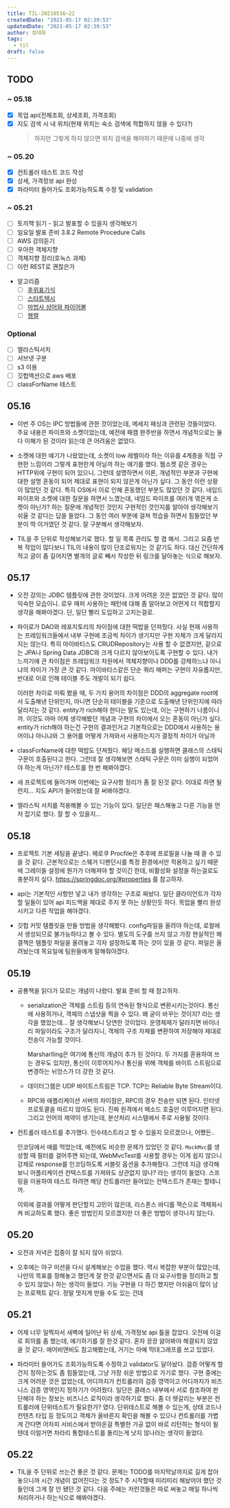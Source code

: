 ```yaml
---
title: TIL-20210516~22
createdDate: "2021-05-17 02:39:53"
updatedDate: "2021-05-17 02:39:53"
author: 정대화
tags:
  - til
draft: false
---
```


## TODO

### ~ 05.18

- [x] 목업 api(전체조회, 상세조회, 가격조회)
- [x] 지도 검색 시 내 위치(현재 위치는 숙소 검색에 적합하지 않을 수 있다?)
  > 하지만 그렇게 하지 않으면 위치 검색을 해야하기 때문에 나중에 생각

### ~ 05.20

- [x] 컨트롤러 테스트 코드 작성
- [x] 상세, 가격정보 api 완성
- [x] 파라미터 들어가도 조회가능하도록 수정 및 validation

### ~ 05.21

- [ ] 토끼책 읽기 - 읽고 발표할 수 있을지 생각해보기
- [ ] 일요일 발표 준비 3.8.2 Remote Procedure Calls
- [ ] AWS 강의듣기
- [ ] 우아한 객체지향
- [ ] 객체지향 정리(호눅스 과제)
- [ ] 이런 REST로 괜찮은가
- 알고리즘
  - [ ] [후위표기식](https://www.acmicpc.net/problem/1918)
  - [ ] [스타트택시](https://www.acmicpc.net/problem/19238)
  - [ ] [마법사 상어와 파이어볼](https://www.acmicpc.net/problem/20056)
  - [ ] [행렬](https://www.acmicpc.net/problem/1080)

### Optional

- [ ] 엘라스틱서치
- [ ] 서브넷 구분
- [ ] s3 이용
- [ ] 깃헙액션으로 aws 배포
- [ ] classForName 테스트

## 05.16

- 이번 주 OS는 IPC 방법들에 관한 것이었는데, 메세지 패싱과 관련된 것들이었다. 주요 내용은 파이프와 소켓이었는데, 예전에 패캠 완주반을 하면서 개념적으로는 둘 다 이해가 된 것이라 읽는데 큰 어려움은 없었다.

- 소켓에 대한 얘기가 나왔었는데, 소켓이 low 레벨이라 하는 이유를 4계층을 직접 구현한 느낌이라 그렇게 표현한게 아닐까 하는 얘기를 했다. 웹소켓 같은 경우는 HTTP위에 구현이 되어 있으니. 그런데 설명하면서 이론, 개념적인 부분과 구현에 대한 설명 혼동이 되어 제대로 표현이 되지 않은게 아닌가 싶다. 그 동안 이런 상황이 많았던 것 같다. 특히 OS에서 이로 인해 혼동했던 부분도 많았던 것 같다. 네임드 파이프와 소켓에 대한 질문을 하면서 느꼈는데, 네임드 파이프를 여러개 엮은게 소켓이 아닌가? 하는 질문에 개념적인 것인지 구현적인 것인지를 알아야 생각해보기 쉬울 것 같다는 답을 들었다. 그 동안 여러 부분에 걸쳐 학습을 하면서 힘들었던 부분이 딱 이거였던 것 같다. 잘 구분해서 생각해보자.

- TIL을 주 단위로 작성해보기로 했다. 할 일 목록 관리도 할 겸 해서. 그리고 요즘 반복 작업이 많다보니 TIL의 내용이 많이 단조로워지는 것 같기도 하다. 대신 간단하게 적고 글이 좀 길어지면 별개의 글로 빼서 작성한 뒤 링크를 달아놓는 식으로 해보자.

## 05.17

- 오전 강의는 JDBC 템플릿에 관한 것이었다. 크게 어려운 것은 없었던 것 같다. 많이 익숙한 모습이니. 로우 매퍼 사용하는 패턴에 대해 좀 알아보고 어떤게 더 적합할지 생각을 해봐야겠다. 단, 일단 빨리 도입하고 고치는걸로.

- 파이로가 DAO와 레포지토리의 차이점에 대한 떡밥을 던져줬다. 사실 현재 사용하는 프레임워크들에서 내부 구현에 조금씩 차이가 생기지만 구현 자체가 크게 달라지지는 않는다. 특히 마이바티스도 CRUDRepository는 사용 할 수 없겠지만, 겉으로는 JPA나 Spring Data JDBC와 크게 다르지 않아보이도록 구현할 수 있다. 내가 느끼기에 큰 차이점은 프레임워크 차원에서 객체지향이나 DDD를 강제하느냐 아니냐의 차이가 가장 큰 것 같다. 마이바티스같은 단순 쿼리 매퍼는 구현이 자유롭지만, 반대로 이로 인해 테이블 주도 개발이 되기 쉽다.

  이러한 차이로 미뤄 봤을 때, 두 가지 용어의 차이점은 DDD의 aggregate root에서 도출해낸 단위인지, 아니면 단순히 테이블을 기준으로 도출해낸 단위인지에 따라 달라지는 것 같다. entity가 rich해야 한다는 말도 있는데, 이는 구현하기 나름이니까. 이것도 아마 어제 생각해봤던 개념과 구현의 차이에서 오는 혼동이 아닌가 싶다. entity가 rich해야 하는건 구현의 결과인거고 기본적으로는 DDD에서 사용하는 용어이냐 아니냐와 그 용어를 어떻게 가져와서 사용하는지가 결정적 차이가 아닐까

- classForName에 대한 떡밥도 던져줬다. 해당 메소드를 실행하면 클래스의 스태틱 구문이 호출된다고 한다. 그런데 잘 생각해보면 스태틱 구문은 이미 실행이 되었어야 하는게 아닌가? 테스트를 한 번 해봐야겠다.

- 새 프로젝트에 들어가며 이번에는 요구사항 정리가 좀 잘 된것 같다. 이대로 하면 될런지... 지도 API가 들어왔는데 잘 써봐야겠다.

- 엘라스틱 서치를 적용해볼 수 있는 기능이 있다. 일단은 패스해놓고 다른 기능을 먼저 잡기로 했다. 잘 할 수 있을지...

## 05.18

- 프로젝트 기본 세팅을 끝냈다. 헤로쿠 Procfile은 추후에 프로필을 나눌 때 쓸 수 있을 것 같다. 근본적으로는 스웨거 디펜던시를 특정 환경에서만 적용하고 싶기 때문에 그레이들 설정에 뭔가가 더해져야 할 것이긴 한데, 비활성화 설정을 하는걸로도 충분하지 싶다. <https://springdoc.org/#properties> 를 참고하자.

- api는 기본적인 사항만 넣고 내가 생각하는 구조로 짜놨다. 일단 클라이언트가 각자 할 일들이 있어 api 피드백을 제대로 주지 못 하는 상황인듯 하다. 목업을 빨리 완성시키고 다른 작업을 해야겠다.

- 깃헙 커밋 템플릿을 만들 방법을 생각해봤다. config파일을 올려야 하는데, 로컬에서 생성되므로 불가능하다고 볼 수 있다. 별도의 도구를 쓰지 않고 가장 현실적인 해결책은 템플릿 파일을 올려놓고 각자 설정하도록 하는 것이 있을 것 같다. 파일은 올려놨는데 목요일에 팀원들에게 말해줘야겠다.

## 05.19

- 공룡책을 읽다가 모르는 개념이 나왔다. 발표 준비 할 때 참고하자.

  - serialization은 객체를 스트림 등의 연속된 형식으로 변환시키는것이다. 통신에 사용하거나, 객체의 스냅샷을 찍을 수 있다. 왜 굳이 바꾸는 것이지? 라는 생각을 했었는데... 잘 생각해보니 당연한 것이었다. 운영체제가 달라지면 바이너리 파일이라도 구조가 달라지니, 객체의 구조 자체를 변환하여 저장해야 제대로 전송이 가능할 것이다.

    Marsharlling은 여기에 통신의 개념이 추가 된 것이다. 두 가지를 혼용하여 쓰는 경우도 있지만, 통신이 이루어지거나 통신을 위해 객체를 바이트 스트림으로 변경하는 뉘앙스가 더 강한 것 같다.

  - 데이터그램은 UDP 바이트스트림은 TCP. TCP는 Reliable Byte Stream이다.

  - RPC와 애플리케이션 서버의 차이점은, RPC의 경우 전송만 되면 된다. 인터넷 프로토콜을 따르지 않아도 된다. 진짜 원격에서 메소드 호출만 이루어지면 된다. 그리고 언어의 제약이 생기는데, 분산처리 시스템에서 주로 사용될 것이다.

- 컨트롤러 테스트를 추가했다. 인수테스트라고 할 수 있을지 모르겠으나, 어쨌든..

  인코딩에서 애를 먹었는데, 예전에도 비슷한 문제가 있었던 것 같다. `MockMvc`를 생성할 때 필터를 걸어주면 되는데, WebMvcTest를 사용할 경우는 이게 쉽지 않으니 강제로 response를 인코딩하도록 서블릿 옵션을 추가해줬다. 그런데 지금 생각해보니 어플리케이션 컨텍스트를 가져와도 상관없지 않나? 라는 생각이 들었다. 스프링을 이용하여 테스트 하려면 해당 컨트롤러만 들어있는 컨텍스트가 존재는 할테니까.

  이외에 결과를 어떻게 판단할지 고민이 많은데, 리스폰스 바디를 잭슨으로 객체화시켜 비교하도록 했다. 좋은 방법인지 모르겠지만 더 좋은 방법이 생각나지 않는다.

## 05.20

- 오전과 저녁은 집중이 잘 되지 않아 쉬었다.

- 오후에는 야구 미션을 다시 설계해보는 수업을 했다. 역시 복잡한 부분이 많았는데, 나만의 목표를 정해놓고 했던게 잘 한것 같으면서도 좀 더 요구사항을 정리하고 할 수 있지 않았나 하는 생각이 들었다. 기능 구현을 다 하긴 했지만 아쉬움이 많이 남는 프로젝트 같다. 정말 멋지게 만들 수도 있는 건데

## 05.21

- 어제 너무 일찍자서 새벽에 일어난 뒤 상세, 가격정보 api 틀을 잡았다. 오전에 이걸로 회의를 좀 했는데, 얘기하기를 잘 한것 같다. 혼자 끙끙 앓아봐야 해결되지 않았을 것 같다. 에어비앤비도 참고해봤는데, 거기는 아예 막대그래프를 쓰고 있었다.

- 파라미터 들어가도 조회가능하도록 수정하고 validator도 달아놨다. 검증 어떻게 할건지 정하는것도 좀 힘들었는데, 그냥 가장 쉬운 방법으로 가기로 했다. 구현 중에는 크게 어려운 것은 없었는데, 어디까지가 컨트롤러의 검증 영역이고 어디까지가 비즈니스 검증 영역인지 정하기가 어려웠다. 일단은 클래스 내부에서 서로 참조하여 판단해야 하는 정보는 비즈니스 로직이라 생각하기로 했다. 좀 더 헷갈리는 부분은 컨트롤러에 단위테스트가 필요한가? 였다. 단위테스트로 해볼 수 있는게, 상태 코드나 컨텐츠 타입 등 정도이고 객체가 올바른지 확인을 해볼 수 있으나 컨트롤러를 가볍게 간다면 어차피 서비스에서 받아온걸 특별한 가공 없이 바로 리턴하는 형식이 될텐데 이럴거면 차라리 통합테스트를 돌리는게 낫지 않나라는 생각이 들었다.

## 05.22

- TIL을 주 단위로 쓰는건 좋은 것 같다. 문제는 TODO를 마지막날까지로 길게 잡아놓으니까 시간 개념이 없어진다는 것 정도? 주 시작할때 미리미리 해놨어야 했던 것들인데 그게 잘 안 됐던 것 같다. 다음 주에는 저런것들은 따로 써놓고 매일 하나씩 처리하거나 하는식으로 해봐야겠다.
